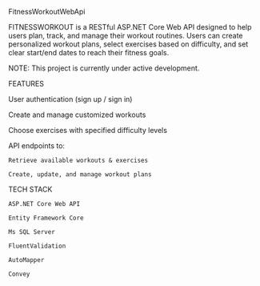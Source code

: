 FitnessWorkoutWebApi

FITNESSWORKOUT is a RESTful ASP.NET Core Web API designed to help users plan, track, and manage their workout routines. Users can create personalized workout plans, select exercises based on difficulty, and set clear start/end dates to reach their fitness goals.

NOTE: This project is currently under active development.

FEATURES

User authentication (sign up / sign in)

Create and manage customized workouts

Choose exercises with specified difficulty levels

API endpoints to:

    Retrieve available workouts & exercises
    
    Create, update, and manage workout plans
TECH STACK

    ASP.NET Core Web API
    
    Entity Framework Core 
    
    Ms SQL Server 
    
    FluentValidation 
    
    AutoMapper 
    
    Convey 
